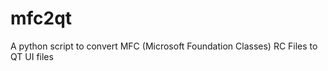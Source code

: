 mfc2qt
======

A python script to convert MFC (Microsoft Foundation Classes) RC Files to QT UI files
